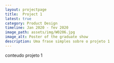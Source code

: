 ```yaml
---
layout: projectpage
title:  Project 1
latest: true
category: Product Design
timeline: Jan 2020 - fev 2020
image_path: assets/img/W0206.jpg
image_alt: Poster of the graduate show
description: Uma frase simples sobre o projeto 1
---
```


conteudo projeto 1